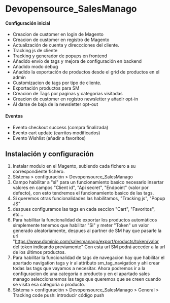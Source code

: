 # Devopensource_SalesManago
#### Configuración inicial

- Creacion de customer en login de Magento
- Creacion de customer en registro de Magento
- Actualización de cuenta y direccciones del cliente.
- Tracking js de cliente
- Tracking y generador de popups en frontend
- Añadido envío de tags y mejora de configuración en backend
- Añadido modo debug
- Añadido la exportación de productos desde el grid de productos en el admin
- Customizacion de tags por tipo de cliente.
- Exportación productos para SM
- Creacion de Tags por paginas y categorias visitadas
- Creacion de customer en registro newsletter y añadir opt-in
- Al darse de baja de la newsletter opt-out

#### Eventos

- Evento checkout success (compra finalizada)
- Evento cart update (carritos modificados)
- Evento Wishlist (añadir a favoritos)

## Instalación y configuración

1. Instalar modulo en el Magento, subiendo cada fichero a su correspondiente fichero.
2. Sistema > configuración > Devopensource_SalesManago
3. Campo habilitar a "si" para un funcionamiento basico necesario insertar valores en campos "Client id", "Api secret", "Endpoint" (valor por defecto), con esto tendremos el funcionamiento basico de las tags.
4. Si queremos otras funcionalidades las habilitamos, "Tracking js", "Popup JS"
5. despues configuramos las tags en cada seccion "Cart", "Favoritos", etc...
6. Para habilitar la funcionalidad de exportar los productos automáticos simplemente tenemos que habilitar "Si" y meter "Token" un valor generado aleatoriamente, despues al partner de SM hay que pasarle la url "https://www.dominio.com/salesmanago/export/products/token/valor del token indicando previamente" Con esta url SM podrá acceder a la url de los últimos productos.
7. Para habilitar la funcionalidad de tags de navegacion hay que habilitar el apartado navigation tags y ir al attributo sm_tag_navigation y ahi crear todas las tags que vayamos a necesitar. Ahora podremos ir a la configuracion de una categoria o producto y en el apartado sales manago seleccionaremos las tags que queremos que se creen cuando se visita esa categoria o producto.
8. Sistema > configuración > Devopensource_SalesManago > General > Tracking code push: introducir código push